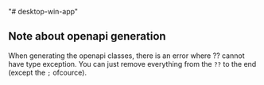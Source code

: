 "# desktop-win-app" 


## Note about openapi generation

When generating the openapi classes, there is an error where ?? cannot have type exception.
You can just remove everything from the `??` to the end (except the `;` ofcource).